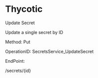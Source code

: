 #     Thycotic


Update Secret

Update a single secret by ID

Method: Put

OperationID: SecretsService_UpdateSecret

EndPoint:

/secrets/{id}
